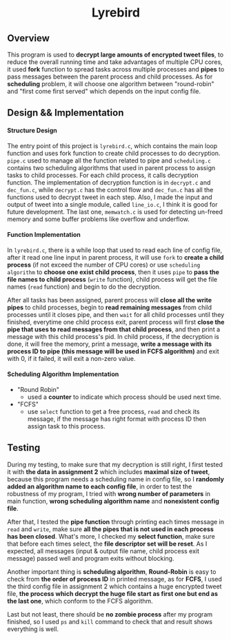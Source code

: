 <center><h1>Lyrebird</h1></center>


## Overview
This program is used to **decrypt large amounts of encrypted tweet files**, to reduce the overall running time and take advantages of multiple CPU cores, it used **fork** function to spread tasks across multiple processes and **pipes** to pass messages between the parent process and child processes. As for **scheduling** problem, it will choose one algorithm between "round-robin" and "first come first served" which depends on the input config file.

## Design && Implementation

#### Structure Design
The entry point of this project is `lyrebird.c`, which contains the main loop function and uses fork function to create child processes to do decryption. `pipe.c` used to manage all the function related to pipe and `scheduling.c` contains two scheduling algorithms that used in parent process to assign tasks to child processes. For each child process, it calls decryption function. The implementation of decryption function is in `decrypt.c` and `dec_fun.c`, while `decrypt.c` has the control flow and `dec_fun.c` has all the functions used to decrypt tweet in each step. Also, I made the input and output of tweet into a single module, called `line_io.c`, I think it is good for future development. The last one, `memwatch.c` is used for detecting un-freed memory and some buffer problems like overflow and underflow.

#### Function Implementation
In `lyrebird.c`, there is a while loop that used to read each line of config file, after it read one line input in parent process, it will use `fork` to **create a child process** (if not exceed the number of CPU cores) or use `scheduling algorithm` to **choose one exist child process**, then it uses `pipe` to **pass the file names to child process** (`write` function), child process will get the file names (`read` function) and begin to do the decryption. 

After all tasks has been assigned, parent process will **close all the write pipes** to child processes, begin to **read remaining messages** from child processes until it closes pipe, and then `wait` for all child processes until they finished, everytime one child process exit, parent process will first **close the pipe that uses to read messages from that child process**, and then print a message with this child process's pid. In child process, if the decryption is done, it will free the memory, print a message, **write a message with its process ID to pipe (this message will be used in FCFS algorithm)**  and exit with 0, if it failed, it will exit a non-zero value.

#### Scheduling Algorithm Implementation

* "Round Robin"
    *  used a **counter** to indicate which process should be used next time.
* "FCFS"
    * use `select` function to get a free process, `read` and check its message, if the message has right format with process ID then assign task to this process. 

## Testing
During my testing, to make sure that my decryption is still right, I first tested it with **the data in assignment 2** which includes **maximal size of tweet**, because this program needs a scheduling name in config file, so I **randomly added an algorithm name to each config file**, in order to test the robustness of my program, I tried with **wrong number of parameters** in main function, **wrong scheduling algorithm name** and **nonexistent config file**. 

After that, I tested the **pipe function** through printing each times message in `read` and `write`, make sure **all the pipes that is not used in each process has been closed**. What's more, I checked my **select function**, make sure that before each times select, the **file descriptor set will be reset**. As I expected, all messages (input & output file name, child process exit message) passed well and program exits without blocking.

Another important thing is **scheduling algorithm**, **Round-Robin** is easy to check from **the order of process ID** in printed message, as for **FCFS**, I used the third config file in assignment 2 which contains a huge encrypted tweet file, **the process which decrypt the huge file start as first one but end as the last one**, which conform to the FCFS algorithm. 

Last but not least, there should be **no zombie process** after my program finished, so I used `ps` and `kill` command to check that and result shows everything is well.
